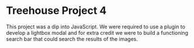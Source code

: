 # Treehouse Project 4

This project was a dip into JavaScript.  We were required to use a plugin to develop a lightbox modal and for extra credit we were to build a functioning search bar that could search the results of the images.
